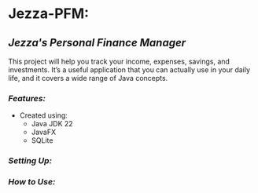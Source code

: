 # **Jezza-PFM:** #

## *Jezza's Personal Finance Manager* ##


This project will help you track your income, expenses, savings, and investments. 
It’s a useful application that you can actually use in your daily life, and it covers a wide range of Java concepts.

### *Features:* ###
- Created using:
  - Java JDK 22
  - JavaFX
  - SQLite

### *Setting Up:* ###

### *How to Use:* ###
